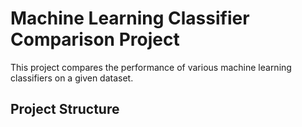 # Machine Learning Classifier Comparison Project

This project compares the performance of various machine learning classifiers on a given dataset.

## Project Structure